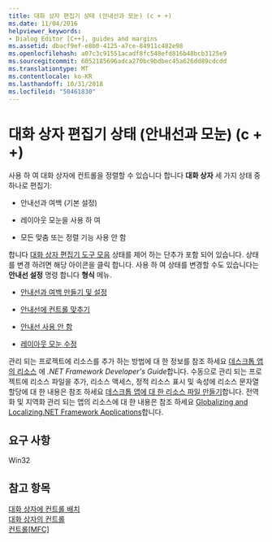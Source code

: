 ```yaml
---
title: 대화 상자 편집기 상태 (안내선과 모눈) (c + +)
ms.date: 11/04/2016
helpviewer_keywords:
- Dialog Editor [C++], guides and margins
ms.assetid: dbacf9ef-e8b0-4125-a7ce-84911c482e98
ms.openlocfilehash: a07c3c91551acadf8fc548efd816b48bcb3125e9
ms.sourcegitcommit: 6052185696adca270bc9bdbec45a626dd89cdcdd
ms.translationtype: MT
ms.contentlocale: ko-KR
ms.lasthandoff: 10/31/2018
ms.locfileid: "50461830"
---
```

# <a name="dialog-editor-states-guides-and-grids-c"></a>대화 상자 편집기 상태 (안내선과 모눈) (c + +)

사용 하 여 대화 상자에 컨트롤을 정렬할 수 있습니다 합니다 **대화 상자** 세 가지 상태 중 하나로 편집기:

- 안내선과 여백 (기본 설정)

- 레이아웃 모눈을 사용 하 여

- 모든 맞춤 또는 정렬 기능 사용 안 함

합니다 [대화 상자 편집기 도구 모음](../windows/showing-or-hiding-the-dialog-editor-toolbar.md) 상태를 제어 하는 단추가 포함 되어 있습니다. 상태를 변경 하려면 해당 아이콘을 클릭 합니다. 사용 하 여 상태를 변경할 수도 있습니다는 **안내선 설정** 명령 합니다 **형식** 메뉴.

- [안내선과 여백 만들기 및 설정](creating-and-setting-guides-and-margins.md)

- [안내선에 컨트롤 맞추기](../windows/aligning-controls-on-a-guide.md)

- [안내선 사용 안 함](../windows/disabling-guides.md)

- [레이아웃 모눈 수정](../windows/modifying-the-layout-grid.md)

관리 되는 프로젝트에 리소스를 추가 하는 방법에 대 한 정보를 참조 하세요 [데스크톱 앱의 리소스](/dotnet/framework/resources/index) 에 *.NET Framework Developer's Guide*합니다. 수동으로 관리 되는 프로젝트에 리소스 파일을 추가, 리소스 액세스, 정적 리소스 표시 및 속성에 리소스 문자열 할당에 대 한 내용은 참조 하세요 [데스크톱 앱에 대 한 리소스 파일 만들기](/dotnet/framework/resources/creating-resource-files-for-desktop-apps)합니다. 전역화 및 지역화 관리 되는 앱의 리소스에 대 한 내용은 참조 하세요 [Globalizing and Localizing.NET Framework Applications](/dotnet/standard/globalization-localization/index)합니다.

## <a name="requirements"></a>요구 사항

Win32

## <a name="see-also"></a>참고 항목

[대화 상자에 컨트롤 배치](../windows/arrangement-of-controls-on-dialog-boxes.md)<br/>
[대화 상자의 컨트롤](../windows/controls-in-dialog-boxes.md)<br/>
[컨트롤[MFC]](../mfc/controls-mfc.md)